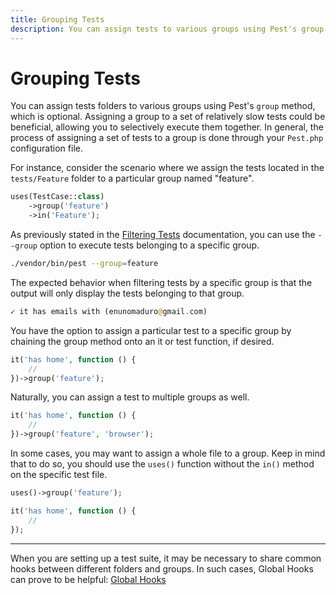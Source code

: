 ```yaml
---
title: Grouping Tests
description: You can assign tests to various groups using Pest's group method, which is optional. Assigning a group to a set of relatively slow tests could be beneficial, allowing you to selectively execute them together.
---
```


# Grouping Tests

You can assign tests folders to various groups using Pest's `group` method, which is optional. Assigning a group to a set of relatively slow tests could be beneficial, allowing you to selectively execute them together. In general, the process of assigning a set of tests to a group is done through your `Pest.php` configuration file.

For instance, consider the scenario where we assign the tests located in the `tests/Feature` folder to a particular group named "feature".

```php
uses(TestCase::class)
    ->group('feature')
    ->in('Feature');
```

As previously stated in the [Filtering Tests](/docs/filtering-tests) documentation, you can use the `--group` option to execute tests belonging to a specific group.

```bash
./vendor/bin/pest --group=feature
```

The expected behavior when filtering tests by a specific group is that the output will only display the tests belonging to that group.

```php
✓ it has emails with (enunomaduro@gmail.com)
```

You have the option to assign a particular test to a specific group by chaining the group method onto an it or test function, if desired.

```php
it('has home', function () {
    //
})->group('feature');
```

Naturally, you can assign a test to multiple groups as well.

```php
it('has home', function () {
    //
})->group('feature', 'browser');
```

In some cases, you may want to assign a whole file to a group. Keep in mind that to do so, you should use the `uses()` function without the `in()` method on the specific test file.

```php
uses()->group('feature');

it('has home', function () {
    //
});
```

---

When you are setting up a test suite, it may be necessary to share common hooks between different folders and groups. In such cases, Global Hooks can prove to be helpful: [Global Hooks](/docs/global-hooks)
